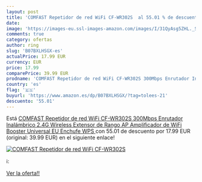 ```yaml
---
layout: post
title: 'COMFAST Repetidor de red WiFi CF-WR302S  al 55.01 % de descuento'
date: 
image: 'https://images-eu.ssl-images-amazon.com/images/I/31QyAsg5ZHL._SL200_.jpg'
comments: true
category: ofertas
author: ring
slug: 'B07BXLHSGX-es'
actualPrice: 17.99 EUR
currency: EUR
price: 17.99
comparePrice: 39.99 EUR
prodname: 'COMFAST Repetidor de red WiFi CF-WR302S 300Mbps Enrutador Inalámbrico 2.4G Wireless Extensor de Rango AP Amplificador de WiFi Booster Universal EU Enchufe  WPS '
country: 'es'
flag: '🇪🇸'
buyurl: 'https://www.amazon.es/dp/B07BXLHSGX/?tag=tolees-21'
descuento: '55.01'
---
```


Está [COMFAST Repetidor de red WiFi CF-WR302S 300Mbps Enrutador Inalámbrico 2.4G Wireless Extensor de Rango AP Amplificador de WiFi Booster Universal EU Enchufe  WPS ](https://www.amazon.es/dp/B07BXLHSGX/?tag=tolees-21) con 55.01 de descuento por 17.99 EUR (original: 39.99 EUR) en el siguiente enlace!

[![COMFAST Repetidor de red WiFi CF-WR302S ](https://images-eu.ssl-images-amazon.com/images/I/31QyAsg5ZHL._SL200_.jpg)](https://www.amazon.es/dp/B07BXLHSGX/?tag=tolees-21)

ℹ️:


[Ver la oferta!!](https://www.amazon.es/dp/B07BXLHSGX/?tag=tolees-21)
